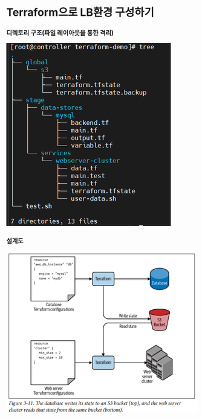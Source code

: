 # Terraform으로 LB환경 구성하기

### 디렉토리 구조(파일 레이아웃을 통한 격리)

![alt text](img/dir-structure.png)

### 설계도

![alt text](img/img.png)
